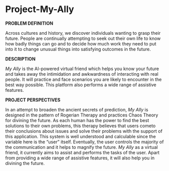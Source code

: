 # Project-My-Ally

**PROBLEM DEFINITION**

Across cultures and history, we discover individuals wanting to grasp their future. People are continually attempting to seek out their own life to know how badly things can go and to decide how much work they need to put into it to change unusual things into satisfying outcomes in the future.

**DESCRIPTION**

_My Ally_ is the AI-powered virtual friend which helps you know your future and takes away the intimidation and awkwardness of interacting with real people. It will practice and face scenarios you are likely to encounter in the best way possible. This platform also performs a wide range of assistive features.

**PROJECT PERSPECTIVES**

In an attempt to broaden the ancient secrets of prediction, _My Ally_ is designed in the pattern of Rogerian Therapy and practices Chaos Theory for divining the future. As each human has the power to find the best solutions to their own problems, this therapy believes that users cometo their conclusions about issues and solve their problems with the support of this application. This system is well understood and calculable since the variable here is the “user” itself. Eventually, the user controls the majority of the communication and it helps to magnify the future. _My Ally_ as a virtual friend, it currently aims to assist and performs the tasks of the user. Apart from providing a wide range of assistive features, it will also help you in divining the future.

